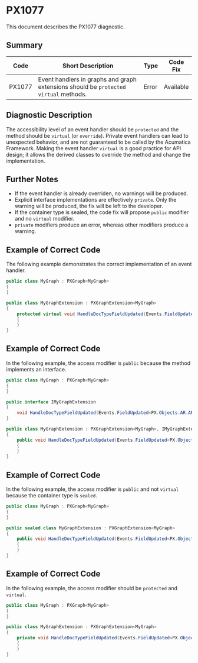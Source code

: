# PX1077
This document describes the PX1077 diagnostic.

## Summary

| Code   | Short Description                                                                    | Type  | Code Fix  | 
| ------ | ------------------------------------------------------------------------------------ | ----- | --------- | 
| PX1077 | Event handlers in graphs and graph extensions should be `protected virtual` methods. | Error | Available | 

## Diagnostic Description
The accessibility level of an event handler should be `protected` and the method should be `virtual` (or `override`).
Private event handlers can lead to unexpected behavior, and are not guaranteed to be called by the Acumatica Framework.
Making the event handler `virtual` is a good practice for API design; it allows the derived classes to override the method and change the implementation.

## Further Notes
* If the event handler is already overriden, no warnings will be produced.
* Explicit interface implementations are effectively `private`. Only the warning will be produced, the fix will be left to the developer.
* If the container type is sealed, the code fix will propose `public` modifier and no `virtual` modifier.
* `private` modifiers produce an error, whereas other modifiers produce a warning.

## Example of Correct Code
The following example demonstrates the correct implementation of an event handler.
```C#
public class MyGraph : PXGraph<MyGraph>
{
}

public class MyGraphExtension : PXGraphExtension<MyGraph>
{
	protected virtual void HandleDocTypeFieldUpdated(Events.FieldUpdated<PX.Objects.AR.ARInvoice.docType> e)
	{
	}
}
```

## Example of Correct Code
In the following example, the access modifier is `public` because the method implements an interface.

```C#
public class MyGraph : PXGraph<MyGraph>
{
}

public interface IMyGraphExtension
{
	void HandleDocTypeFieldUpdated(Events.FieldUpdated<PX.Objects.AR.ARInvoice.docType> e);
}

public class MyGraphExtension : PXGraphExtension<MyGraph>, IMyGraphExtension
{
	public void HandleDocTypeFieldUpdated(Events.FieldUpdated<PX.Objects.AR.ARInvoice.docType> e)
	{
	}
}
```

## Example of Correct Code
In the following example, the access modifier is `public` and not `virtual` because the container type is `sealed`.

```C#
public class MyGraph : PXGraph<MyGraph>
{
}

public sealed class MyGraphExtension : PXGraphExtension<MyGraph>
{
	public void HandleDocTypeFieldUpdated(Events.FieldUpdated<PX.Objects.AR.ARInvoice.docType> e)
	{
	}
}
```

## Example of Correct Code
In the following example, the access modifier should be `protected` and `virtual`.

```C#
public class MyGraph : PXGraph<MyGraph>
{
}

public class MyGraphExtension : PXGraphExtension<MyGraph>
{
	private void HandleDocTypeFieldUpdated(Events.FieldUpdated<PX.Objects.AR.ARInvoice.docType> e)
	{
	}
}
```
